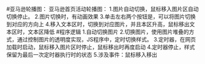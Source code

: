 #亚马逊轮播图：
亚马逊首页活动轮播图：
1.图片自动切换，鼠标移入图片区自动切换停止。
2.图片切换时，有动画效果
3.单击左右两个按钮是，可以将图片切换到对应的方向上
4.移入文本区时，切换到对应图片，并且本区升高，鼠标移出文本区时，文本区降低
#程序逻辑
1.自动切换图片
2.切换图片，使用图片堆叠的方式，通过控制图片的透明度实现，JS程序中，定时切换样式。
3.定时器，在网页加载时启动，鼠标移入图片区时停止，鼠标移出时再度启动
4.定时器停止，样式保留为最后一次定时器执行时的状态
5.涉及事件：鼠标移入移出